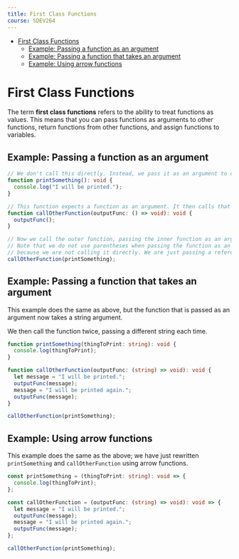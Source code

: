 ```yaml
---
title: First Class Functions
course: SDEV264
---
```


- [First Class Functions](#first-class-functions)
  - [Example: Passing a function as an argument](#example-passing-a-function-as-an-argument)
  - [Example: Passing a function that takes an argument](#example-passing-a-function-that-takes-an-argument)
  - [Example: Using arrow functions](#example-using-arrow-functions)

# First Class Functions

The term **first class functions** refers to the ability to treat functions as values. This means that you can pass functions as arguments to other functions, return functions from other functions, and assign functions to variables.

## Example: Passing a function as an argument

```typescript
// We don't call this directly. Instead, we pass it as an argument to callOtherFunction.
function printSomething(): void {
  console.log("I will be printed.");
}

// This function expects a function as an argument. It then calls that function.
function callOtherFunction(outputFunc: () => void): void {
  outputFunc();
}

// Now we call the outer function, passing the inner function as an argument.
// Note that we do not use parentheses when passing the function as an argument,
// because we are not calling it directly. We are just passing a reference to it.
callOtherFunction(printSomething);
```

## Example: Passing a function that takes an argument

This example does the same as above, but the function that is passed as an argument now takes a string argument.

We then call the function twice, passing a different string each time.

```typescript
function printSomething(thingToPrint: string): void {
  console.log(thingToPrint);
}

function callOtherFunction(outputFunc: (string) => void): void {
  let message = "I will be printed.";
  outputFunc(message);
  message = "I will be printed again.";
  outputFunc(message);
}

callOtherFunction(printSomething);
```

## Example: Using arrow functions

This example does the same as the above; we have just rewritten `printSomething` and `callOtherFunction` using arrow functions.

```typescript
const printSomething = (thingToPrint: string): void => {
  console.log(thingToPrint);
};

const callOtherFunction = (outputFunc: (string) => void): void => {
  let message = "I will be printed.";
  outputFunc(message);
  message = "I will be printed again.";
  outputFunc(message);
};

callOtherFunction(printSomething);
```
